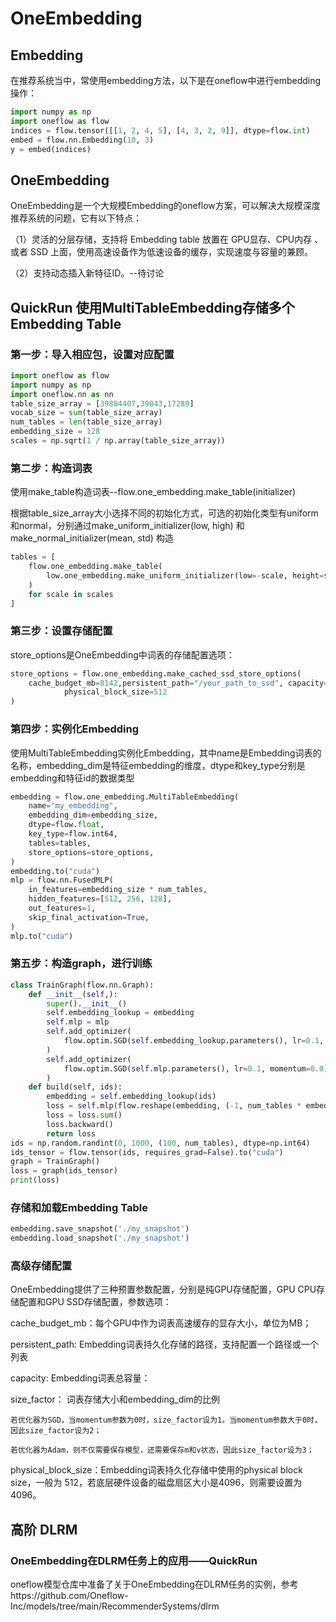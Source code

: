 # OneEmbedding
## Embedding
在推荐系统当中，常使用embedding方法，以下是在oneflow中进行embedding操作：
```python
import numpy as np
import oneflow as flow
indices = flow.tensor([[1, 2, 4, 5], [4, 3, 2, 9]], dtype=flow.int)
embed = flow.nn.Embedding(10, 3)
y = embed(indices)
```
## OneEmbedding
OneEmbedding是一个大规模Embedding的oneflow方案，可以解决大规模深度推荐系统的问题，它有以下特点：

（1）灵活的分层存储，支持将 Embedding table 放置在 GPU显存、CPU内存 、或者 SSD 上面，使用高速设备作为低速设备的缓存，实现速度与容量的兼顾。

（2）支持动态插入新特征ID。--待讨论

## QuickRun 使用MultiTableEmbedding存储多个Embedding Table
### 第一步：导入相应包，设置对应配置
```python
import oneflow as flow
import numpy as np
import oneflow.nn as nn
table_size_array = [39884407,39043,17289]
vocab_size = sum(table_size_array)
num_tables = len(table_size_array)
embedding_size = 128    
scales = np.sqrt(1 / np.array(table_size_array))
```
### 第二步：构造词表
使用make_table构造词表--flow.one_embedding.make_table(initializer)

根据table_size_array大小选择不同的初始化方式，可选的初始化类型有uniform和normal，分别通过make_uniform_initializer(low, high) 和make_normal_initializer(mean, std) 构造
```python
tables = [
    flow.one_embedding.make_table(
        low.one_embedding.make_uniform_initializer(low=-scale, height=scale)
    )
    for scale in scales
]
```
### 第三步：设置存储配置
store_options是OneEmbedding中词表的存储配置选项：
```python
store_options = flow.one_embedding.make_cached_ssd_store_options(
    cache_budget_mb=8142,persistent_path="/your_path_to_ssd", capacity=vocab_size,size_factor=1,   			
			physical_block_size=512
)
```
### 第四步：实例化Embedding
使用MultiTableEmbedding实例化Embedding，其中name是Embedding词表的名称，embedding_dim是特征embedding的维度，dtype和key_type分别是embedding和特征id的数据类型
```python
embedding = flow.one_embedding.MultiTableEmbedding(
    name="my_embedding",
    embedding_dim=embedding_size,
    dtype=flow.float,
    key_type=flow.int64,
    tables=tables,
    store_options=store_options,
)
embedding.to("cuda")
mlp = flow.nn.FusedMLP(
    in_features=embedding_size * num_tables,
    hidden_features=[512, 256, 128],
    out_features=1,
    skip_final_activation=True,
)
mlp.to("cuda")
```
### 第五步：构造graph，进行训练
```python
class TrainGraph(flow.nn.Graph):
    def __init__(self,):
        super().__init__()
        self.embedding_lookup = embedding
        self.mlp = mlp
        self.add_optimizer(
            flow.optim.SGD(self.embedding_lookup.parameters(), lr=0.1, momentum=0.0)
        )
        self.add_optimizer(
            flow.optim.SGD(self.mlp.parameters(), lr=0.1, momentum=0.0)
        )
    def build(self, ids):
        embedding = self.embedding_lookup(ids)
        loss = self.mlp(flow.reshape(embedding, (-1, num_tables * embedding_size)))
        loss = loss.sum()
        loss.backward()
        return loss
ids = np.random.randint(0, 1000, (100, num_tables), dtype=np.int64)
ids_tensor = flow.tensor(ids, requires_grad=False).to("cuda")
graph = TrainGraph()
loss = graph(ids_tensor)
print(loss)
```
### 存储和加载Embedding Table
```python
embedding.save_snapshot('./my_snapshot')
embedding.load_snapshot('./my_snapshot')
```

### 高级存储配置
OneEmbedding提供了三种预置参数配置，分别是纯GPU存储配置，GPU CPU存储配置和GPU SSD存储配置，参数选项：

cache_budget_mb：每个GPU中作为词表高速缓存的显存大小，单位为MB；

persistent_path: Embedding词表持久化存储的路径，支持配置一个路径或一个列表

capacity: Embedding词表总容量：

size_factor： 词表存储大小和embedding_dim的比例

    若优化器为SGD，当momentum参数为0时，size_factor设为1。当momentum参数大于0时，因此size_factor设为2；

    若优化器为Adam，则不仅需要保存模型，还需要保存m和v状态，因此size_factor设为3；

physical_block_size：Embedding词表持久化存储中使用的physical block size，一般为 512，若底层硬件设备的磁盘扇区大小是4096，则需要设置为4096。

## 高阶 DLRM    
### OneEmbedding在DLRM任务上的应用——QuickRun
oneflow模型仓库中准备了关于OneEmbedding在DLRM任务的实例，参考https://github.com/Oneflow-Inc/models/tree/main/RecommenderSystems/dlrm

